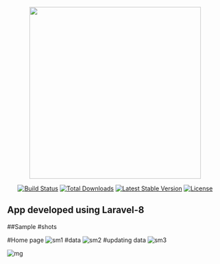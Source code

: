 <p align="center"><a href="https://laravel.com" target="_blank"><img src="https://raw.githubusercontent.com/laravel/art/master/logo-lockup/5%20SVG/2%20CMYK/1%20Full%20Color/laravel-logolockup-cmyk-red.svg" width="400"></a></p>

<p align="center">
<a href="https://travis-ci.org/laravel/framework"><img src="https://travis-ci.org/laravel/framework.svg" alt="Build Status"></a>
<a href="https://packagist.org/packages/laravel/framework"><img src="https://img.shields.io/packagist/dt/laravel/framework" alt="Total Downloads"></a>
<a href="https://packagist.org/packages/laravel/framework"><img src="https://img.shields.io/packagist/v/laravel/framework" alt="Latest Stable Version"></a>
<a href="https://packagist.org/packages/laravel/framework"><img src="https://img.shields.io/packagist/l/laravel/framework" alt="License"></a>
</p>

## App developed using Laravel-8

##Sample #shots

#Home page
![sm1](https://user-images.githubusercontent.com/80634110/136662659-4d06fa47-a424-4195-9d27-27d29b8e81ac.PNG)
#data 
![sm2](https://user-images.githubusercontent.com/80634110/136662670-4176d5ff-32e9-40c4-8a96-402a5bcab1d0.PNG)
#updating data
![sm3](https://user-images.githubusercontent.com/80634110/136662671-9a849462-4495-41d9-9fe0-4e983e8c83af.PNG)

![mg](https://user-images.githubusercontent.com/80634110/188207847-34673915-54a6-4814-a4ae-f2f44f175fad.png)

